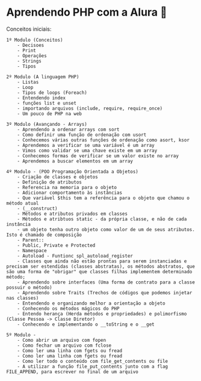 # Aprendendo PHP com a Alura :elephant:

Conceitos iniciais: 

    1º Modulo (Conceitos)
        - Decisoes
        - Print
        - Operações 
        - Strings
        - Tipos

    2º Modulo (A linguagem PHP)
        - Listas
        - Loop
        - Tipos de loops (Foreach)
        - Entendendo index 
        - funções list e unset
        - importando arquivos (include, require, require_once)
        - Um pouco de PHP na web

    3º Modulo (Avançando - Arrays)
        - Aprendendo a ordenar arrays com sort
        - Como definir uma função de ordenação com usort
        - Conhecemos várias outras funções de ordenação como asort, ksor
        - Aprendemos a verificar se uma variável é um array
        - Vimos como validar se uma chave existe em um array
        - Conhecemos formas de verificar se um valor existe no array
        - Aprendemos a buscar elementos em um array

    4º Modulo - (POO Programação Orientada a Objetos)
        - Criação de classes e objetos
        - Definição de atributos
        - Referencia na memoria para o objeto
        - Adicionar comportamento às instâncias
        - Que variável $this tem a referência para o objeto que chamou o método atual
        - (__construct)
        - Métodos e atributos privados em classes
        - Métodos e atribtuos static - da própria classe, e não de cada instância
        - um objeto tenha outro objeto como valor de um de seus atributos. Isto é chamado de composição
        - Parent::
        - Public, Private e Protected
        - Namespace
        - Autoload - Funtionc spl_autoload_register
        - Classes que ainda não estão prontas para serem instanciadas e precisam ser estendidas (classes abstratas), os métodos abstratos, que são uma forma de "obrigar" que classes filhas implementem determinado método;
        - Aprendendo sobre interfaces (Uma forma de contrato para a classe possuir o método) 
        - Aprendendo sobre Traits (Trechos de códigos que podemos injetar nas classes)
        - Entendendo e organizando melhor a orientação a objeto
        - Conhecendo os métodos mágicos do PHP
        - Entendo herança (Herda métodos e propriedades) e polimorfismo (Classe Pessoa -> Classe Diretor)
        - Conhecendo e implementando o __toString e o __get

    5º Modulo - 
        - Como abrir um arquivo com fopen
        - Como fechar um arquivo com fclose
        - Como ler uma linha com fgets ou fread
        - Como ler uma linha com fgets ou fread
        - Como ler todo o conteúdo com file_get_contents ou file
        - A utilizar a função file_put_contents junto com a flag FILE_APPEND, para escrever no final de um arquivo